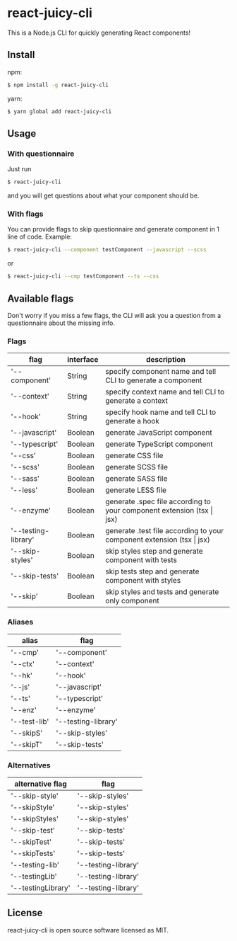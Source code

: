 # react-juicy-cli

This is a Node.js CLI for quickly generating React components!

## Install

npm:

```bash
$ npm install -g react-juicy-cli
```

yarn:

```bash
$ yarn global add react-juicy-cli
```

## Usage

### With questionnaire

Just run

```bash
$ react-juicy-cli
```

and you will get questions about what your component should be.

### With flags

You can provide flags to skip questionnaire and generate component in 1 line of code. Example:

```bash
$ react-juicy-cli --component testComponent --javascript --scss
```

or

```bash
$ react-juicy-cli --cmp testComponent --ts --css
```

## Available flags

Don't worry if you miss a few flags, the CLI will ask you a question from a questionnaire about the missing info.

### Flags

| flag                | interface | description                                                            |
| ------------------- | --------- | ---------------------------------------------------------------------- |
| '--component'       | String    | specify component name and tell CLI to generate a component            |
| '--context'         | String    | specify context name and tell CLI to generate a context                |
| '--hook'            | String    | specify hook name and tell CLI to generate a hook                      |
| '--javascript'      | Boolean   | generate JavaScript component                                          |
| '--typescript'      | Boolean   | generate TypeScript component                                          |
| '--css'             | Boolean   | generate CSS file                                                      |
| '--scss'            | Boolean   | generate SCSS file                                                     |
| '--sass'            | Boolean   | generate SASS file                                                     |
| '--less'            | Boolean   | generate LESS file                                                     |
| '--enzyme'          | Boolean   | generate .spec file according to your component extension (tsx \| jsx) |
| '--testing-library' | Boolean   | generate .test file according to your component extension (tsx \| jsx) |
| '--skip-styles'     | Boolean   | skip styles step and generate component with tests                     |
| '--skip-tests'      | Boolean   | skip tests step and generate component with styles                     |
| '--skip'            | Boolean   | skip styles and tests and generate only component                      |

### Aliases

| alias        | flag                |
| ------------ | ------------------- |
| '--cmp'      | '--component'       |
| '--ctx'      | '--context'         |
| '--hk'       | '--hook'            |
| '--js'       | '--javascript'      |
| '--ts'       | '--typescript'      |
| '--enz'      | '--enzyme'          |
| '--test-lib' | '--testing-library' |
| '--skipS'    | '--skip-styles'     |
| '--skipT'    | '--skip-tests'      |

### Alternatives

| alternative flag   | flag                |
| ------------------ | ------------------- |
| '--skip-style'     | '--skip-styles'     |
| '--skipStyle'      | '--skip-styles'     |
| '--skipStyles'     | '--skip-styles'     |
| '--skip-test'      | '--skip-tests'      |
| '--skipTest'       | '--skip-tests'      |
| '--skipTests'      | '--skip-tests'      |
| '--testing-lib'    | '--testing-library' |
| '--testingLib'     | '--testing-library' |
| '--testingLibrary' | '--testing-library' |

## License

react-juicy-cli is open source software licensed as MIT.
